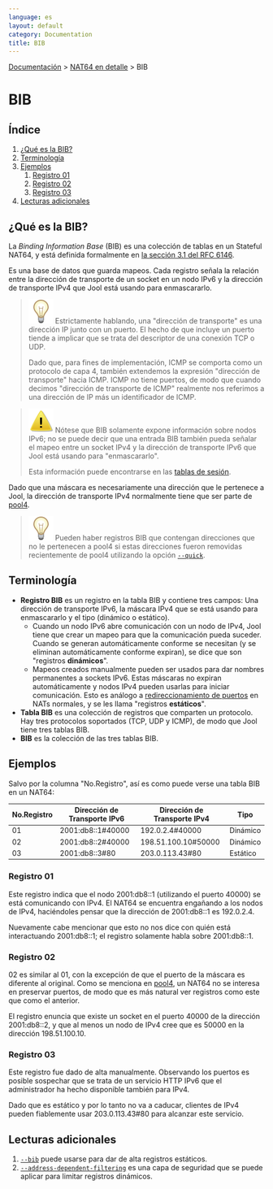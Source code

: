 ```yaml
---
language: es
layout: default
category: Documentation
title: BIB
---
```


[Documentación](documentation.html) > [NAT64 en detalle](documentation.html#nat64-en-detalle) > BIB

# BIB

## Índice

1. [¿Qué es la BIB?](#qu-es-la-bib)
2. [Terminología](#terminologa)
4. [Ejemplos](#ejemplos)
	1. [Registro 01](#registro-01)
	2. [Registro 02](#registro-02)
	3. [Registro 03](#registro-03)
5. [Lecturas adicionales](#lecturas-adicionales)

## ¿Qué es la BIB?

La _Binding Information Base_ (BIB) es una colección de tablas en un Stateful NAT64, y está definida formalmente en [la sección 3.1 del RFC 6146](http://tools.ietf.org/html/rfc6146#section-3.1).

Es una base de datos que guarda mapeos. Cada registro señala la relación entre la dirección de transporte de un socket en un nodo IPv6 y la dirección de transporte IPv4 que Jool está usando para enmascararlo.

> ![Nota](../images/bulb.svg) Estrictamente hablando, una "dirección de transporte" es una dirección IP junto con un puerto. El hecho de que incluye un puerto tiende a implicar que se trata del descriptor de una conexión TCP o UDP.
> 
> Dado que, para fines de implementación, ICMP se comporta como un protocolo de capa 4, también extendemos la expresión "dirección de transporte" hacia ICMP. ICMP no tiene puertos, de modo que cuando decimos "dirección de transporte de ICMP" realmente nos referimos a una dirección de IP más un identificador de ICMP.

> ![Advertencia](../images/warning.svg) Nótese que BIB solamente expone información sobre nodos IPv6; no se puede decir que una entrada BIB también pueda señalar el mapeo entre un socket IPv4 y la dirección de transporte IPv6 que Jool está usando para "enmascararlo".
> 
> Esta información puede encontrarse en las [tablas de sesión](usr-flags-session.html).

Dado que una máscara es necesariamente una dirección que le pertenece a Jool, la dirección de transporte IPv4 normalmente tiene que ser parte de [pool4](pool4.html).

> ![Nota](../images/bulb.svg) Pueden haber registros BIB que contengan direcciones que no le pertenecen a pool4 si estas direcciones fueron removidas recientemente de pool4 utilizando la opción [`--quick`](usr-flags-quick.html).

## Terminología

* **Registro BIB** es un registro en la tabla BIB y contiene tres campos: Una dirección de transporte IPv6, la máscara IPv4 que se está usando para enmascararlo y el tipo (dinámico o estático).
	- Cuando un nodo IPv6 abre comunicación con un nodo de IPv4, Jool tiene que crear un mapeo para que la comunicación pueda suceder. Cuando se generan automáticamente conforme se necesitan (y se eliminan automáticamente conforme expiran), se dice que son "registros **dinámicos**".
	- Mapeos creados manualmente pueden ser usados para dar nombres permanentes a sockets IPv6. Estas máscaras no expiran automáticamente y nodos IPv4 pueden usarlas para iniciar comunicación. Esto es análogo a [redireccionamiento de puertos](https://es.wikipedia.org/wiki/Redirecci%C3%B3n_de_puertos) en NATs normales, y se les llama "registros **estáticos**".
* **Tabla BIB** es una colección de registros que comparten un protocolo. Hay tres protocolos soportados (TCP, UDP y ICMP), de modo que Jool tiene tres tablas BIB.
* **BIB** es la colección de las tres tablas BIB.

## Ejemplos

Salvo por la columna "No.Registro", así es como puede verse una tabla BIB en un NAT64:

| No.Registro | Dirección de Transporte IPv6 | Dirección de Transporte IPv4 | Tipo     |
|-------------|------------------------------|------------------------------|----------|
|     01      | 2001:db8::1#40000            | 192.0.2.4#40000              | Dinámico |
|     02      | 2001:db8::2#40000            | 198.51.100.10#50000          | Dinámico |
|     03      | 2001:db8::3#80               | 203.0.113.43#80              | Estático |


### Registro 01

Este registro indica que el nodo 2001:db8::1 (utilizando el puerto 40000) se está comunicando con IPv4. El NAT64 se encuentra engañando a los nodos de IPv4, haciéndoles pensar que la dirección de 2001:db8::1 es 192.0.2.4.

Nuevamente cabe mencionar que esto no nos dice con quién está interactuando 2001:db8::1; el registro solamente habla sobre 2001:db8::1.

### Registro 02

02 es similar al 01, con la excepción de que el puerto de la máscara es diferente al original. Como se menciona en [pool4](pool4.html), un NAT64 no se interesa en preservar puertos, de modo que es más natural ver registros como este que como el anterior.

El registro enuncia que existe un socket en el puerto 40000 de la dirección 2001:db8::2, y que al menos un nodo de IPv4 cree que es 50000 en la dirección 198.51.100.10.

### Registro 03

Este registro fue dado de alta manualmente. Observando los puertos es posible sospechar que se trata de un servicio HTTP IPv6 que el administrador ha hecho disponible también para IPv4.

Dado que es estático y por lo tanto no va a caducar, clientes de IPv4 pueden fiablemente usar 203.0.113.43#80 para alcanzar este servicio.

## Lecturas adicionales

1. [`--bib`](usr-flags-bib.html) puede usarse para dar de alta registros estáticos.
2. [`--address-dependent-filtering`](usr-flags-global.html#address-dependent-filtering) es una capa de seguridad que se puede aplicar para limitar registros dinámicos.

